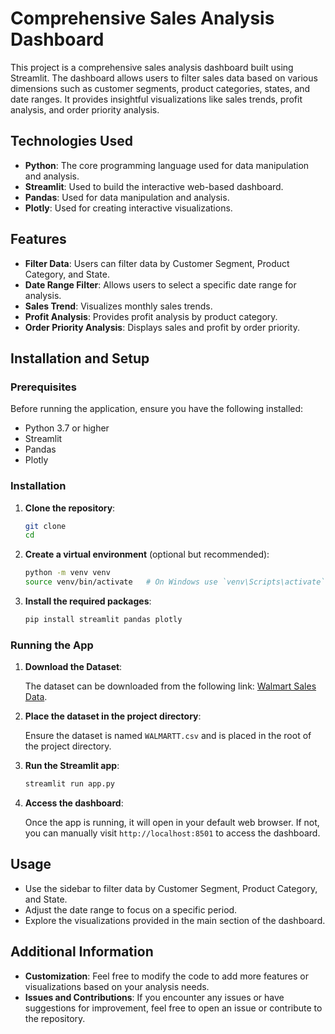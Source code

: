 # Comprehensive Sales Analysis Dashboard

This project is a comprehensive sales analysis dashboard built using Streamlit. The dashboard allows users to filter sales data based on various dimensions such as customer segments, product categories, states, and date ranges. It provides insightful visualizations like sales trends, profit analysis, and order priority analysis.

## Technologies Used

- **Python**: The core programming language used for data manipulation and analysis.
- **Streamlit**: Used to build the interactive web-based dashboard.
- **Pandas**: Used for data manipulation and analysis.
- **Plotly**: Used for creating interactive visualizations.

## Features

- **Filter Data**: Users can filter data by Customer Segment, Product Category, and State.
- **Date Range Filter**: Allows users to select a specific date range for analysis.
- **Sales Trend**: Visualizes monthly sales trends.
- **Profit Analysis**: Provides profit analysis by product category.
- **Order Priority Analysis**: Displays sales and profit by order priority.

## Installation and Setup

### Prerequisites

Before running the application, ensure you have the following installed:

- Python 3.7 or higher
- Streamlit
- Pandas
- Plotly

### Installation

1. **Clone the repository**:

   ```bash
   git clone 
   cd 
   ```

2. **Create a virtual environment** (optional but recommended):

   ```bash
   python -m venv venv
   source venv/bin/activate   # On Windows use `venv\Scripts\activate`
   ```

3. **Install the required packages**:

   ```bash
   pip install streamlit pandas plotly
   ```

### Running the App

1. **Download the Dataset**:

   The dataset can be downloaded from the following link: [Walmart Sales Data](https://www.kaggle.com/datasets/saadabdurrazzaq/walmart-retail-data).

2. **Place the dataset in the project directory**:

   Ensure the dataset is named `WALMARTT.csv` and is placed in the root of the project directory.

3. **Run the Streamlit app**:

   ```bash
   streamlit run app.py
   ```

4. **Access the dashboard**:

   Once the app is running, it will open in your default web browser. If not, you can manually visit `http://localhost:8501` to access the dashboard.

## Usage

- Use the sidebar to filter data by Customer Segment, Product Category, and State.
- Adjust the date range to focus on a specific period.
- Explore the visualizations provided in the main section of the dashboard.

## Additional Information

- **Customization**: Feel free to modify the code to add more features or visualizations based on your analysis needs.
- **Issues and Contributions**: If you encounter any issues or have suggestions for improvement, feel free to open an issue or contribute to the repository.
